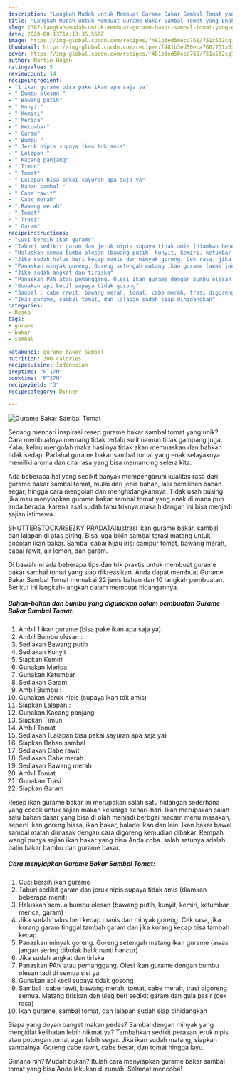 ```yaml
---
description: "Langkah Mudah untuk Membuat Gurame Bakar Sambal Tomat yang Enak Banget"
title: "Langkah Mudah untuk Membuat Gurame Bakar Sambal Tomat yang Enak Banget"
slug: 1387-langkah-mudah-untuk-membuat-gurame-bakar-sambal-tomat-yang-enak-banget
date: 2020-08-13T14:13:35.567Z
image: https://img-global.cpcdn.com/recipes/f481b3ed50eca760/751x532cq70/gurame-bakar-sambal-tomat-foto-resep-utama.jpg
thumbnail: https://img-global.cpcdn.com/recipes/f481b3ed50eca760/751x532cq70/gurame-bakar-sambal-tomat-foto-resep-utama.jpg
cover: https://img-global.cpcdn.com/recipes/f481b3ed50eca760/751x532cq70/gurame-bakar-sambal-tomat-foto-resep-utama.jpg
author: Martin Hogan
ratingvalue: 5
reviewcount: 14
recipeingredient:
- "1 ikan gurame bisa pake ikan apa saja ya"
- " Bumbu olesan "
- " Bawang putih"
- " Kunyit"
- " Kemiri"
- " Merica"
- " Ketumbar"
- " Garam"
- " Bumbu "
- " Jeruk nipis supaya ikan tdk amis"
- " Lalapan "
- " Kacang panjang"
- " Timun"
- " Tomat"
- " Lalapan bisa pakai sayuran apa saja ya"
- " Bahan sambal "
- " Cabe rawit"
- " Cabe merah"
- " Bawang merah"
- " Tomat"
- " Trasi"
- " Garam"
recipeinstructions:
- "Cuci bersih ikan gurame"
- "Taburi sedikit garam dan jeruk nipis supaya tidak amis (diamkan beberapa menit)"
- "Haluskan semua bumbu olesan (bawang putih, kunyit, kemiri, ketumbar, merica, garam)"
- "Jika sudah halus beri kecap manis dan minyak goreng. Cek rasa, jika kurang garam tinggal tambah garam dan jika kurang kecap bisa tambah kecap."
- "Panaskan minyak goreng. Goreng setengah matang ikan gurame (awas jangan sering dibolak balik nanti hancur)"
- "Jika sudah angkat dan tiriska"
- "Panaskan PAN atau pemanggang. Olesi ikan gurame dengan bumbu olesan tadi di semua sisi ya."
- "Gunakan api kecil supaya tidak gosong"
- "Sambal : cabe rawit, bawang merah, tomat, cabe merah, trasi digoreng semua. Matang tiriskan dan uleg beri sedikit garam dan gula pasir (cek rasa)"
- "Ikan gurame, sambal tomat, dan lalapan sudah siap dihidangkan"
categories:
- Resep
tags:
- gurame
- bakar
- sambal

katakunci: gurame bakar sambal 
nutrition: 300 calories
recipecuisine: Indonesian
preptime: "PT17M"
cooktime: "PT37M"
recipeyield: "3"
recipecategory: Dinner

---
```



![Gurame Bakar Sambal Tomat](https://img-global.cpcdn.com/recipes/f481b3ed50eca760/751x532cq70/gurame-bakar-sambal-tomat-foto-resep-utama.jpg)

Sedang mencari inspirasi resep gurame bakar sambal tomat yang unik? Cara membuatnya memang tidak terlalu sulit namun tidak gampang juga. Kalau keliru mengolah maka hasilnya tidak akan memuaskan dan bahkan tidak sedap. Padahal gurame bakar sambal tomat yang enak selayaknya memiliki aroma dan cita rasa yang bisa memancing selera kita.

Ada beberapa hal yang sedikit banyak mempengaruhi kualitas rasa dari gurame bakar sambal tomat, mulai dari jenis bahan, lalu pemilihan bahan segar, hingga cara mengolah dan menghidangkannya. Tidak usah pusing jika mau menyiapkan gurame bakar sambal tomat yang enak di mana pun anda berada, karena asal sudah tahu triknya maka hidangan ini bisa menjadi sajian istimewa.

SHUTTERSTOCK/REEZKY PRADATAIlustrasi ikan gurame bakar, sambal, dan lalapan di atas piring. Bisa juga bikin sambal terasi matang untuk cocolan ikan bakar. Sambal cabai hijau iris: campur tomat, bawang merah, cabai rawit, air lemon, dan garam.


Di bawah ini ada beberapa tips dan trik praktis untuk membuat gurame bakar sambal tomat yang siap dikreasikan. Anda dapat membuat Gurame Bakar Sambal Tomat memakai 22 jenis bahan dan 10 langkah pembuatan. Berikut ini langkah-langkah dalam membuat hidangannya.

<!--inarticleads1-->

##### Bahan-bahan dan bumbu yang digunakan dalam pembuatan Gurame Bakar Sambal Tomat:

1. Ambil 1 ikan gurame (bisa pake ikan apa saja ya)
1. Ambil  Bumbu olesan :
1. Sediakan  Bawang putih
1. Sediakan  Kunyit
1. Siapkan  Kemiri
1. Gunakan  Merica
1. Gunakan  Ketumbar
1. Sediakan  Garam
1. Ambil  Bumbu :
1. Gunakan  Jeruk nipis (supaya ikan tdk amis)
1. Siapkan  Lalapan :
1. Gunakan  Kacang panjang
1. Siapkan  Timun
1. Ambil  Tomat
1. Sediakan  (Lalapan bisa pakai sayuran apa saja ya)
1. Siapkan  Bahan sambal :
1. Sediakan  Cabe rawit
1. Sediakan  Cabe merah
1. Sediakan  Bawang merah
1. Ambil  Tomat
1. Gunakan  Trasi
1. Siapkan  Garam


Resep ikan gurame bakar ini merupakan salah satu hidangan sederhana yang cocok untuk sajian makan keluarga sehari-hari. Ikan merupakan salah satu bahan dasar yang bisa di olah menjadi berbgai macam menu masakan, seperti ikan goreng biasa, ikan bakar, balado ikan dan lain. Ikan bakar bawal sambal matah dimasak dengan cara digoreng kemudian dibakar. Rempah wangi punya sajian ikan bakar yang bisa Anda coba. salah satunya adalah patin bakar bambu dan gurame bakar. 

<!--inarticleads2-->

##### Cara menyiapkan Gurame Bakar Sambal Tomat:

1. Cuci bersih ikan gurame
1. Taburi sedikit garam dan jeruk nipis supaya tidak amis (diamkan beberapa menit)
1. Haluskan semua bumbu olesan (bawang putih, kunyit, kemiri, ketumbar, merica, garam)
1. Jika sudah halus beri kecap manis dan minyak goreng. Cek rasa, jika kurang garam tinggal tambah garam dan jika kurang kecap bisa tambah kecap.
1. Panaskan minyak goreng. Goreng setengah matang ikan gurame (awas jangan sering dibolak balik nanti hancur)
1. Jika sudah angkat dan tiriska
1. Panaskan PAN atau pemanggang. Olesi ikan gurame dengan bumbu olesan tadi di semua sisi ya.
1. Gunakan api kecil supaya tidak gosong
1. Sambal : cabe rawit, bawang merah, tomat, cabe merah, trasi digoreng semua. Matang tiriskan dan uleg beri sedikit garam dan gula pasir (cek rasa)
1. Ikan gurame, sambal tomat, dan lalapan sudah siap dihidangkan


Siapa yang doyan banget makan pedas? Sambal dengan minyak yang mengkilat kelihatan lebih nikmat ya? Tambahkan sedikit perasan jeruk nipis atau potongan tomat agar lebih segar. Jika ikan sudah matang, siapkan sambalnya. Goreng cabe rawit, cabe besar, dan tomat hingga layu. 

Gimana nih? Mudah bukan? Itulah cara menyiapkan gurame bakar sambal tomat yang bisa Anda lakukan di rumah. Selamat mencoba!
